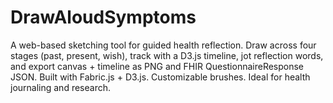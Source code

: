 # DrawAloudSymptoms
A web-based sketching tool for guided health reflection. Draw across four stages (past, present, wish), track with a D3.js timeline, jot reflection words, and export canvas + timeline as PNG and FHIR QuestionnaireResponse JSON. Built with Fabric.js + D3.js. Customizable brushes. Ideal for health journaling and research.
